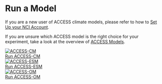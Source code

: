 # Run a Model
If you are a new user of ACCESS climate models, please refer to how to [Set Up your NCI Account](/getting_started/set_up_nci_account).

If you are unsure which ACCESS model is the right choice for your experiment, take a look at the overview of [ACCESS Models](/models).

<div class="card-container">
    <a href="/models/run-a-model/run-access-cm" class="vertical-card aspect-ratio1to1">
        <div class="card-image-container">
            <img class="img-contain with-padding white-background" src="/assets/model-config-logos/globe_visualisation/access_cm_globe_visualisation.png" alt="ACCESS-CM">
        </div>
        <div class="card-text-container bold">   
            Run ACCESS-CM
        </div>
    </a>
    <a href="/models/run-a-model/run-access-esm" class="vertical-card aspect-ratio1to1">
        <div class="card-image-container">
            <img class="img-contain with-padding white-background" src="/assets/model-config-logos/globe_visualisation/access_esm_globe_visualisation.png" alt="ACCESS-ESM">
        </div>
        <div class="card-text-container   bold">   
            Run ACCESS-ESM
        </div>
    </a>
    <a href="/models/run-a-model/run-access-om" class="vertical-card aspect-ratio1to1">
        <div class="card-image-container">
            <img class="img-contain with-padding white-background" src="/assets/model-config-logos/globe_visualisation/access_om_globe_visualisation.png" alt="ACCESS-OM">
        </div>
        <div class="card-text-container   bold">   
            Run ACCESS-OM
        </div>
    </a>
</div>